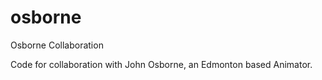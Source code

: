 osborne
=======

Osborne Collaboration

Code for collaboration with John Osborne, an Edmonton based Animator.
